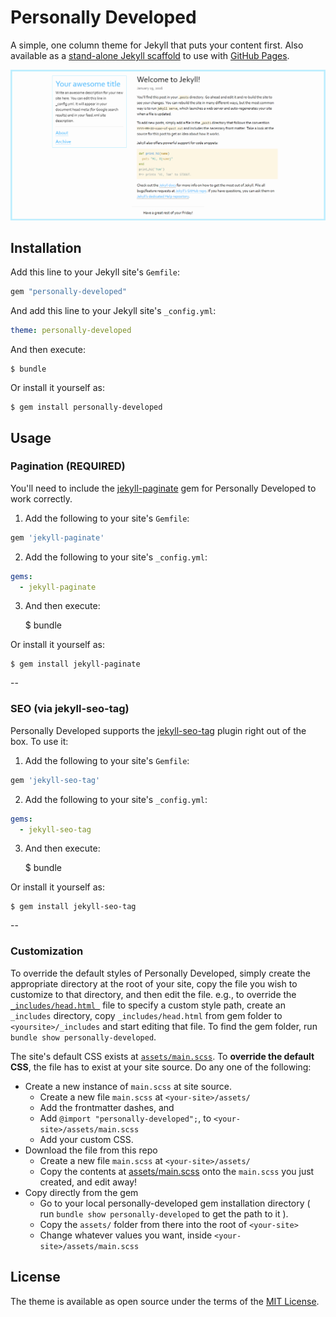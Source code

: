 # Personally Developed

A simple, one column theme for Jekyll that puts your content first. Also
available as a [stand-alone
Jekyll scaffold](https://github.com/jonathanpike/personally-developed) to use with [GitHub Pages](https://pages.github.com/).

![theme preview](/screenshot.png)

## Installation

Add this line to your Jekyll site's `Gemfile`:

```ruby
gem "personally-developed"
```

And add this line to your Jekyll site's `_config.yml`:

```yaml
theme: personally-developed
```

And then execute:

    $ bundle

Or install it yourself as:

    $ gem install personally-developed

## Usage

### Pagination (REQUIRED)

You'll need to include the [jekyll-paginate](https://github.com/jekyll/jekyll-paginate) gem for Personally Developed to work correctly. 

1. Add the following to your site's `Gemfile`:

  ```ruby
  gem 'jekyll-paginate'
  ```

2. Add the following to your site's `_config.yml`:

  ```yml
  gems:
    - jekyll-paginate
  ```

3. And then execute:

    $ bundle

Or install it yourself as:

    $ gem install jekyll-paginate

--

### SEO (via jekyll-seo-tag)

Personally Developed supports the [jekyll-seo-tag](https://github.com/jekyll/jekyll-seo-tag) plugin right out of the box.  To use it:

1. Add the following to your site's `Gemfile`:

  ```ruby
  gem 'jekyll-seo-tag'
  ```

2. Add the following to your site's `_config.yml`:

  ```yml
  gems:
    - jekyll-seo-tag
  ```

3. And then execute:

    $ bundle

Or install it yourself as:

    $ gem install jekyll-seo-tag

--

### Customization

To override the default styles of Personally Developed, simply create the appropriate directory at the root of your site, copy the file you wish to customize to that directory, and then edit the file.
e.g., to override the [`_includes/head.html `](_includes/head.html) file to specify a custom style path, create an `_includes` directory, copy `_includes/head.html` from gem folder to `<yoursite>/_includes` and start editing that file. To find the gem folder, run `bundle show personally-developed`.

The site's default CSS exists at [`assets/main.scss`](assets/main.scss). To **override the default CSS**, the file has to exist at your site source. Do any one of the following:
- Create a new instance of `main.scss` at site source.
  - Create a new file `main.scss` at `<your-site>/assets/`
  - Add the frontmatter dashes, and
  - Add `@import "personally-developed";`, to `<your-site>/assets/main.scss`
  - Add your custom CSS.
- Download the file from this repo
  - Create  a new file `main.scss` at `<your-site>/assets/`
  - Copy the contents at [assets/main.scss](assets/main.scss) onto the `main.scss` you just created, and edit away!
- Copy directly from the gem
  - Go to your local personally-developed gem installation directory ( run `bundle show personally-developed` to get the path to it ).
  - Copy the `assets/` folder from there into the root of `<your-site>`
  - Change whatever values you want, inside `<your-site>/assets/main.scss`

## License

The theme is available as open source under the terms of the [MIT License](https://opensource.org/licenses/MIT).

